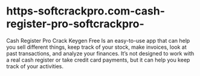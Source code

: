 # https-softcrackpro.com-cash-register-pro-softcrackpro-
Cash Register Pro Crack Keygen Free  Is an easy-to-use app that can help you sell different things, keep track of your stock, make invoices, look at past transactions, and analyze your finances. It’s not designed to work with a real cash register or take credit card payments, but it can help you keep track of your activities.
